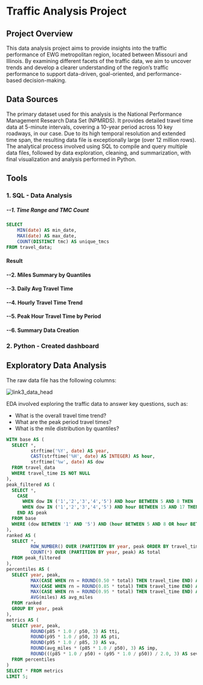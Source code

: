 # Traffic Analysis Project

## Project Overview

This data analysis project aims to provide insights into the traffic performance of EWG metropolitan region, located between Missouri and Illinois. By examining different facets of the traffic data, we aim to uncover trends and develop a clearer understanding of the region’s traffic performance to support data-driven, goal-oriented, and performance-based decision-making.

## Data Sources

The primary dataset used for this analysis is the National Performance Management Research Data Set (NPMRDS). It provides detailed travel time data at 5-minute intervals, covering a 10-year period across 10 key roadways, in our case. Due to its high temporal resolution and extended time span, the resulting data file is exceptionally large (over 12 million rows). The analytical process involved using SQL to compile and query multiple data files, followed by data exploration, cleaning, and summarization, with final visualization and analysis performed in Python.

## Tools
### 1. SQL - Data Analysis
  
##### --1. Time Range and TMC Count 
```sql
SELECT 
    MIN(date) AS min_date,
    MAX(date) AS max_date,
    COUNT(DISTINCT tmc) AS unique_tmcs
FROM travel_data;
```
#### Result

#### --2. Miles Summary by Quantiles

#### --3. Daily Avg Travel Time

#### --4. Hourly Travel Time Trend

#### --5. Peak Hour Travel Time by Period

#### --6. Summary Data Creation














### 2. Python - Created dashboard 

## Exploratory Data Analysis
The raw data file has the following columns:

![link3_data_head](https://github.com/user-attachments/assets/1c8bcfc0-ee93-45cf-8836-b937906bf884)

 
EDA involved exploring the traffic data to answer key questions, such as:
-	What is the overall travel time trend?
-	What are the peak period travel times?
-	What is the mile distribution by quantiles?

```sql
WITH base AS (
  SELECT *,
         strftime('%Y', date) AS year,
         CAST(strftime('%H', date) AS INTEGER) AS hour,
         strftime('%w', date) AS dow
  FROM travel_data
  WHERE travel_time IS NOT NULL
),
peak_filtered AS (
  SELECT *,
    CASE
      WHEN dow IN ('1','2','3','4','5') AND hour BETWEEN 5 AND 8 THEN 'AM'
      WHEN dow IN ('1','2','3','4','5') AND hour BETWEEN 15 AND 17 THEN 'PM'
    END AS peak
  FROM base
  WHERE (dow BETWEEN '1' AND '5') AND (hour BETWEEN 5 AND 8 OR hour BETWEEN 15 AND 17)
),
ranked AS (
  SELECT *,
         ROW_NUMBER() OVER (PARTITION BY year, peak ORDER BY travel_time) AS rn,
         COUNT(*) OVER (PARTITION BY year, peak) AS total
  FROM peak_filtered
),
percentiles AS (
  SELECT year, peak,
         MAX(CASE WHEN rn = ROUND(0.50 * total) THEN travel_time END) AS p50,
         MAX(CASE WHEN rn = ROUND(0.85 * total) THEN travel_time END) AS p85,
         MAX(CASE WHEN rn = ROUND(0.95 * total) THEN travel_time END) AS p95,
         AVG(miles) AS avg_miles
  FROM ranked
  GROUP BY year, peak
),
metrics AS (
  SELECT year, peak,
         ROUND(p85 * 1.0 / p50, 3) AS tti,
         ROUND(p95 * 1.0 / p50, 3) AS pti,
         ROUND(p95 * 1.0 / p85, 3) AS va,
         ROUND(avg_miles * (p85 * 1.0 / p50), 3) AS imp,
         ROUND(((p85 * 1.0 / p50) + (p95 * 1.0 / p50)) / 2.0, 3) AS sev
  FROM percentiles
)
SELECT * FROM metrics
LIMIT 5;
```
